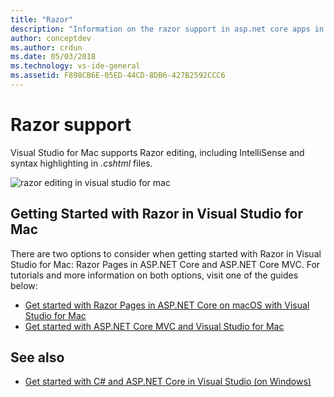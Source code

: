 ```yaml
---
title: "Razor"
description: "Information on the razor support in asp.net core apps in Visual Studio for Mac"
author: conceptdev
ms.author: crdun
ms.date: 05/03/2018
ms.technology: vs-ide-general
ms.assetid: F898CB6E-05ED-44CD-8DB6-427B2592CCC6
---
```


# Razor support

Visual Studio for Mac supports Razor editing, including IntelliSense and syntax highlighting in *.cshtml* files.

![razor editing in visual studio for mac](media/razor-image1.png)

## Getting Started with Razor in Visual Studio for Mac

There are two options to consider when getting started with Razor in Visual Studio for Mac: Razor Pages in ASP.NET Core and ASP.NET Core MVC. For tutorials and more information on both options, visit one of the guides below:

- [Get started with Razor Pages in ASP.NET Core on macOS with Visual Studio for Mac](/aspnet/core/tutorials/razor-pages-mac/razor-pages-start?view=aspnetcore-2.1)
- [Get started with ASP.NET Core MVC and Visual Studio for Mac](/aspnet/core/tutorials/first-mvc-app-mac/start-mvc?view=aspnetcore-2.1)

## See also

- [Get started with C# and ASP.NET Core in Visual Studio (on Windows)](/visualstudio/ide/tutorial-csharp-aspnet-core)